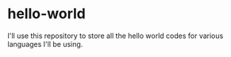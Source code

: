 # hello-world
I'll use this repository to  store all the hello world codes for various languages I'll be using.
